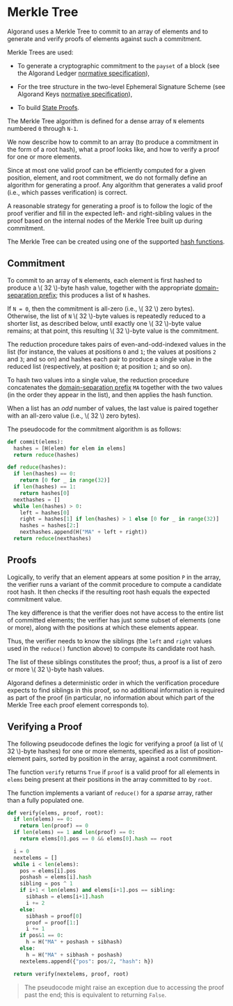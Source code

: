 # Merkle Tree

Algorand uses a Merkle Tree to commit to an array of elements and to generate and
verify proofs of elements against such a commitment.

Merkle Trees are used:

- To generate a cryptographic commitment to the `payset` of a block (see the Algorand
Ledger [normative specification](../ledger/ledger-overview.md)),

- For the tree structure in the two-level Ephemeral Signature Scheme (see Algorand
Keys [normative specification](../keys/keys-ephemeral.md)),

- To build [State Proofs](#state-proofs).

The Merkle Tree algorithm is defined for a dense array of `N` elements numbered
`0` through `N-1`.

We now describe how to commit to an array (to produce a commitment in the form of
a root hash), what a proof looks like, and how to verify a proof for one or more
elements.

Since at most one valid proof can be efficiently computed for a given position, element,
and root commitment, we do not formally define an algorithm for generating a proof.
Any algorithm that generates a valid proof (i.e., which passes verification) is correct.

A reasonable strategy for generating a proof is to follow the logic of the proof
verifier and fill in the expected left- and right-sibling values in the proof based
on the internal nodes of the Merkle Tree built up during commitment.

The Merkle Tree can be created using one of the supported [hash functions](./crypto-hash.md).

## Commitment

To commit to an array of `N` elements, each element is first hashed to produce a
\\( 32 \\)-byte hash value, together with the appropriate [domain-separation prefix](./crypto-domain-separators.md);
this produces a list of `N` hashes.

If `N = 0`, then the commitment is all-zero (i.e., \\( 32 \\) zero bytes). Otherwise,
the list of `N` \\( 32 \\)-byte values is repeatedly reduced to a shorter list,
as described below, until exactly one \\( 32 \\)-byte value remains; at that point,
this resulting \\( 32 \\)-byte value is the commitment.

The reduction procedure takes pairs of even-and-odd-indexed values in the list (for
instance, the values at positions `0` and `1`; the values at positions `2` and `3`;
and so on) and hashes each pair to produce a single value in the reduced list (respectively,
at position `0`; at position `1`; and so on).

To hash two values into a single value, the reduction procedure concatenates the
[domain-separation prefix](./crypto-domain-separators.md) `MA` together with the
two values (in the order they appear in the list), and then applies the hash function.

When a list has an _odd_ number of values, the last value is paired together with
an all-zero value (i.e., \\( 32 \\) zero bytes).

The pseudocode for the commitment algorithm is as follows:

```python
def commit(elems):
  hashes = [H(elem) for elem in elems]
  return reduce(hashes)

def reduce(hashes):
  if len(hashes) == 0:
    return [0 for _ in range(32)]
  if len(hashes) == 1:
    return hashes[0]
  nexthashes = []
  while len(hashes) > 0:
    left = hashes[0]
    right = hashes[1] if len(hashes) > 1 else [0 for _ in range(32)]
    hashes = hashes[2:]
    nexthashes.append(H("MA" + left + right))
  return reduce(nexthashes)
```

## Proofs

Logically, to verify that an element appears at some position `P` in the array,
the verifier runs a variant of the commit procedure to compute a candidate root hash.
It then checks if the resulting root hash equals the expected commitment value.

The key difference is that the verifier does not have access to the entire list
of committed elements; the verifier has just some subset of elements (one or more),
along with the positions at which these elements appear.

Thus, the verifier needs to know the siblings (the `left` and `right` values used
in the `reduce()` function above) to compute its candidate root hash.

The list of these siblings constitutes the proof; thus, a proof is a list of zero
or more \\( 32 \\)-byte hash values.

Algorand defines a deterministic order in which the verification procedure expects
to find siblings in this proof, so no additional information is required as part
of the proof (in particular, no information about which part of the Merkle Tree
each proof element corresponds to).

## Verifying a Proof

The following pseudocode defines the logic for verifying a proof (a list of \\( 32 \\)-byte
hashes) for one or more elements, specified as a list of position-element pairs,
sorted by position in the array, against a root commitment.

The function `verify` returns `True` if `proof` is a valid proof for all elements
in `elems` being present at their positions in the array committed to by `root`.

The function implements a variant of `reduce()` for a _sparse_ array, rather than
a fully populated one.

```python
def verify(elems, proof, root):
  if len(elems) == 0:
    return len(proof) == 0
  if len(elems) == 1 and len(proof) == 0:
    return elems[0].pos == 0 && elems[0].hash == root

  i = 0
  nextelems = []
  while i < len(elems):
    pos = elems[i].pos
    poshash = elems[i].hash
    sibling = pos ^ 1
    if i+1 < len(elems) and elems[i+1].pos == sibling:
      sibhash = elems[i+1].hash
      i += 2
    else:
      sibhash = proof[0]
      proof = proof[1:]
      i += 1
    if pos&1 == 0:
      h = H("MA" + poshash + sibhash)
    else:
      h = H("MA" + sibhash + poshash)
    nextelems.append({"pos": pos/2, "hash": h})

  return verify(nextelems, proof, root)
```

> The pseudocode might raise an exception due to accessing the proof past the end;
> this is equivalent to returning `False`.

